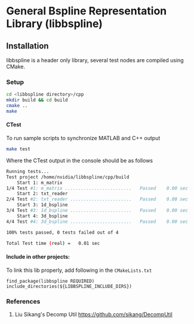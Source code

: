 # General Bspline Representation Library (libbspline)

## Installation
libbspline is a header only library, several test nodes are compiled using CMake.

### Setup
```bash
cd <libbspline directory>/cpp
mkdir build && cd build
cmake .. 
make
```

#### CTest
To run sample scripts to synchronize MATLAB and C++ output
```bash
make test
```

Where the CTest output in the console should be as follows
```bash
Running tests...
Test project /home/nvidia/libbspline/cpp/build
    Start 1: m_matrix
1/4 Test #1: m_matrix .........................   Passed    0.00 sec
    Start 2: txt_reader
2/4 Test #2: txt_reader .......................   Passed    0.00 sec
    Start 3: 1d_bspline
3/4 Test #3: 1d_bspline .......................   Passed    0.00 sec
    Start 4: 3d_bspline
4/4 Test #4: 3d_bspline .......................   Passed    0.00 sec

100% tests passed, 0 tests failed out of 4

Total Test time (real) =   0.01 sec
```

#### Include in other projects:
To link this lib properly, add following in the `CMakeLists.txt`
```
find_package(libbspline REQUIRED)
include_directories(${LIBBSPLINE_INCLUDE_DIRS})
```

### References
1. Liu Sikang's Decomp Util https://github.com/sikang/DecompUtil